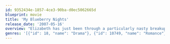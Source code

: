 ```yaml
---
id: 9352434e-1857-4ce3-90ba-d0ec5062665d
blueprint: movie
title: 'My Blueberry Nights'
release_date: '2007-05-16'
overview: "Elizabeth has just been through a particularly nasty breakup, and now she's ready to leave her friends and memories behind as she chases her dreams across the country. In order to support herself on her journey, Elizabeth picks up a series of waitress jobs along the way. As Elizabeth crosses paths with a series of lost souls."
genres: '[{"id": 18, "name": "Drama"}, {"id": 10749, "name": "Romance"}]'
---
```

